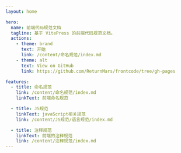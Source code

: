 ```yaml
---
layout: home

hero:
  name: 前端代码规范文档
  tagline: 基于 VitePress 的前端代码规范文档。
  actions:
    - theme: brand
      text: 开始
      link: /content/命名规范/index.md
    - theme: alt
      text: View on GitHub
      link: https://github.com/ReturnMars/frontcode/tree/gh-pages

features:
  - title: 命名规范
    link: /content/命名规范/index.md
    linkText: 前端命名规范

  - title: JS规范
    linkText: javaScript相关规范
    link: /content/JS规范/语言规范/index.md

  - title: 注释规范
    linkText: 前端的注释规范
    link: /content/注释规范/index.md
---
```

